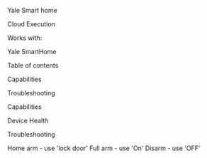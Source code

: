 Yale Smart home

Cloud Execution

Works with:

Yale SmartHome

Table of contents

Capabilities

Troubleshooting

Capabilities


Device Health


Troubleshooting

Home arm - use 'lock door'
Full arm - use 'On'
Disarm - use 'OFF'
